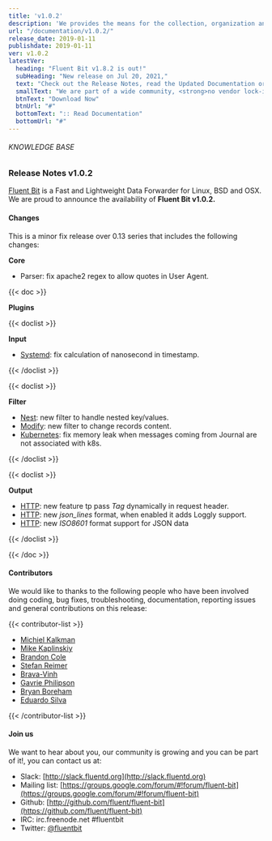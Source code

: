 ```yaml
---
title: 'v1.0.2'
description: 'We provides the means for the collection, organization and computerized retrieval of knowledgeand Lightweight Data Forwarder for Linux, BSD and OSX. We are proud to announce the availability of Fluent Bit v1.0.2.'
url: "/documentation/v1.0.2/"
release_date: 2019-01-11
publishdate: 2019-01-11
ver: v1.0.2
latestVer:
  heading: "Fluent Bit v1.8.2 is out!"
  subHeading: "New release on Jul 20, 2021,"
  text: "Check out the Release Notes, read the Updated Documentation or jump directly to the Downloads Section."
  smallText: "We are part of a wide community, <strong>no vendor lock-in.</strong>"
  btnText: "Download Now"
  btnUrl: "#"
  bottomText: ":: Read Documentation"
  bottomUrl: "#"
---
```



###### KNOWLEDGE BASE

### Release Notes v1.0.2

[Fluent Bit](https://fluentbit.io/) is a Fast and Lightweight Data Forwarder for Linux, BSD and OSX. We are proud to announce the availability of **Fluent Bit v1.0.2.**

#### Changes

This is a minor fix release over 0.13 series that includes the following changes:

**Core**

* Parser: fix apache2 regex to allow quotes in User Agent.

{{< doc >}}

**Plugins**

{{< doclist >}}

**Input**

* [Systemd](https://fluentbit.io/documentation/0.13/input/systemd.html): fix calculation of nanosecond in timestamp.

{{< /doclist >}}

{{< doclist >}}

**Filter**

* [Nest](https://fluentbit.io/documentation/0.13/filter/nest.html): new filter to handle nested key/values.
* [Modify](https://fluentbit.io/documentation/0.13/filter/modify.html): new filter to change records content.
* [Kubernetes](https://fluentbit.io/documentation/0.13/filter/kubernetes.html): fix memory leak when messages coming from Journal are not associated with k8s.

{{< /doclist >}}

{{< doclist >}}

**Output**

 
* [HTTP](https://fluentbit.io/documentation/0.13/output/http.html): new feature tp pass _Tag_ dynamically in request header.
* [HTTP](https://fluentbit.io/documentation/0.13/output/http.html): new _json_lines_ format, when enabled it adds Loggly support.
* [HTTP](https://fluentbit.io/documentation/0.13/output/http.html): new _ISO8601_ format support for JSON data

{{< /doclist >}}

{{< /doc >}}

#### Contributors

We would like to thanks to the following people who have been involved doing coding, bug fixes, troubleshooting, documentation, reporting issues and general contributions on this release:

{{< contributor-list >}}

* [Michiel Kalkman](https://github.com/michiel)
* [Mike Kaplinskiy](https://github.com/mikekap)
* [Brandon Cole](https://github.com/brandoncole)
* [Stefan Reimer](https://github.com/Quarky9)
* [Brava-Vinh](https://github.com/brava-vinh)
* [Gavrie Philipson](https://github.com/gavrie)
* [Bryan Boreham](https://github.com/bboreham)
* [Eduardo Silva](https://github.com/edsiper)

{{< /contributor-list >}}

#### Join us

We want to hear about you, our community is growing and you can be part of it!, you can contact us at:

* Slack: [http://slack.fluentd.org](http://slack.fluentd.org)
* Mailing list: [https://groups.google.com/forum/#!forum/fluent-bit](https://groups.google.com/forum/#!forum/fluent-bit)
* Github: [http://github.com/fluent/fluent-bit](https://github.com/fluent/fluent-bit)
* IRC: irc.freenode.net #fluentbit
* Twitter: [@fluentbit](https://twitter.com/fluentbit)
